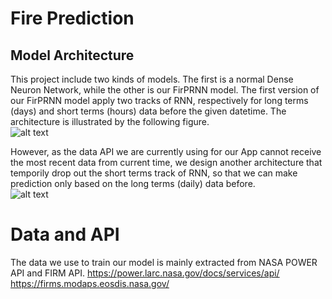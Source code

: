 # Fire Prediction
## Model Architecture
This project include two kinds of models. The first is a normal Dense Neuron Network, while the other is our FirPRNN model. The first version of our FirPRNN model apply two tracks of RNN, respectively for long terms (days) and short terms (hours) data before the given datetime. The architecture is illustrated by the following figure.  
![alt text](https://github.com/[daniel0321forever]/[fire_prediction]/blob/[main]/plots/FirPRNN.png)  

However, as the data API we are currently using for our App cannot receive the most recent data from current time, we design another architecture that temporily drop out the short terms track of RNN, so that we can make prediction only based on the long terms (daily) data before.  
![alt text](https://github.com/[daniel0321forever]/[fire_prediction]/blob/[main]/plots/normalRNN.png)  

# Data and API
The data we use to train our model is mainly extracted from NASA POWER API and FIRM API.
https://power.larc.nasa.gov/docs/services/api/
https://firms.modaps.eosdis.nasa.gov/